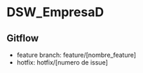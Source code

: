 # DSW_EmpresaD


## Gitflow
* feature branch: feature/\[nombre_feature\] 
* hotfix: hotfix/\[numero de issue\]